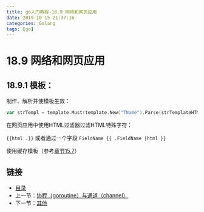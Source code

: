 ```yaml
---
title: go入门教程-18.9 网络和网页应用   
date: 2019-10-15 21:37:16   
categories: Golang   
tags: [go]   
---
```

# 18.9 网络和网页应用

## 18.9.1 模板：

制作、解析并使模板生效：

```go        
var strTempl = template.Must(template.New("TName").Parse(strTemplateHTML))
```

在网页应用中使用HTML过滤器过滤HTML特殊字符：
    
`{{html .}}` 或者通过一个字段 `FieldName {{ .FieldName |html }}`

使用缓存模板（参考[章节15.7](15.7.md)） 

## 链接

- [目录](go入门教程-目录.md)
- 上一节：[协程（goroutine）与通道（channel）](18.8.md)
- 下一节：[其他](18.10.md)